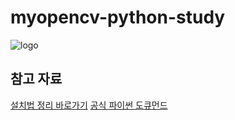 # myopencv-python-study

![logo](https://opencv.org/)


## 참고 자료 


[설치법 정리 바로가기](https://github.com/gbox3d/how_to_install_opencv)
[공식 파이썬 도큐먼드](https://docs.opencv.org/4.0.0/d6/d00/tutorial_py_root.html)


